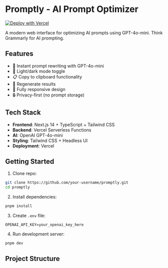 # Promptly - AI Prompt Optimizer

[![Deploy with Vercel](https://vercel.com/button)](https://vercel.com/new/clone?repository-url=https%3A%2F%2Fgithub.com%2Fyour-username%2Fpromptly&env=OPENAI_API_KEY&envDescription=Get%20your%20OpenAI%20API%20key%20at%20platform.openai.com)

A modern web interface for optimizing AI prompts using GPT-4o-mini. Think Grammarly for AI prompting.

## Features

- 🚀 Instant prompt rewriting with GPT-4o-mini
- 🎨 Light/dark mode toggle
- 📋 Copy to clipboard functionality
- 🔄 Regenerate results
- 📱 Fully responsive design
- 🔒 Privacy-first (no prompt storage)

## Tech Stack

- **Frontend**: Next.js 14 + TypeScript + Tailwind CSS
- **Backend**: Vercel Serverless Functions
- **AI**: OpenAI GPT-4o-mini
- **Styling**: Tailwind CSS + Headless UI
- **Deployment**: Vercel

## Getting Started

1. Clone repo:

```bash
git clone https://github.com/your-username/promptly.git
cd promptly
```

2. Install dependencies:

```bash
pnpm install
```

3. Create `.env` file:

```env
OPENAI_API_KEY=your_openai_key_here
```

4. Run development server:

```bash
pnpm dev
```

## Project Structure
